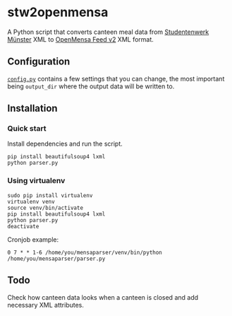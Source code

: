 # stw2openmensa

A Python script that converts canteen meal data from [Studentenwerk Münster](http://studentenwerk-muenster.de/) XML to [OpenMensa Feed v2](http://doc.openmensa.org/feed/v2/) XML format.

## Configuration

[`config.py`](config.py) contains a few settings that you can change, the most important being `output_dir` where the output data will be written to.

## Installation

### Quick start

Install dependencies and run the script.

```
pip install beautifulsoup4 lxml
python parser.py
```

### Using virtualenv

```
sudo pip install virtualenv
virtualenv venv
source venv/bin/activate
pip install beautifulsoup4 lxml
python parser.py
deactivate
```

Cronjob example:

```
0 7 * * 1-6 /home/you/mensaparser/venv/bin/python /home/you/mensaparser/parser.py
```

## Todo

Check how canteen data looks when a canteen is closed and add necessary XML attributes.